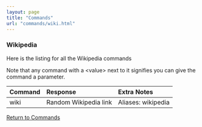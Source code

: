 ```yaml
---
layout: page
title: "Commands"
url: "commands/wiki.html"
---
```


### Wikipedia

Here is the listing for all the Wikipedia commands

Note that any command with a \<value\> next to it signifies
you can give the command a parameter.

| Command | Response              | Extra Notes |
|:--------|:----------------------|:------------|
| wiki    | Random Wikipedia link | Aliases: wikipedia |

[Return to Commands](../commands.md)